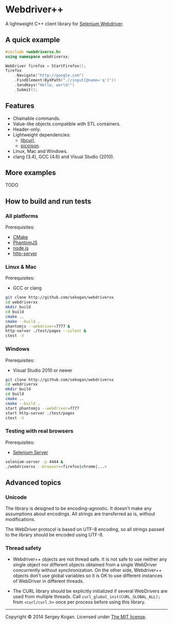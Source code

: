 
# Webdriver++

A lightweight C++ client library for [Selenium Webdriver](http://www.seleniumhq.org/).

## A quick example
```cpp
#include <webdriverxx.h>
using namespace webdriverxx;

WebDriver firefox = StartFirefox();
firefox
    .Navigate("http://google.com")
    .FindElement(ByXPath(".//input[@name='q']"))
    .SendKeys("Hello, world!")
    .Submit();
```

## Features

- Chainable commands.
- Value-like objects compatible with STL containers.
- Header-only.
- Lightweight dependencies:
    - [libcurl](http://curl.haxx.se/libcurl/),
    - [picojson](https://github.com/kazuho/picojson).
- Linux, Mac and Windows.
- clang (3.4), GCC (4.6) and Visual Studio (2010).

## More examples

TODO

## How to build and run tests

### All platforms

Prerequisites:
- [CMake](http://www.cmake.org/)
- [PhantomJS](http://phantomjs.org/)
- [node.js](http://nodejs.org/)
- [http-server](https://github.com/nodeapps/http-server)

### Linux & Mac

Prerequisites:
- GCC or clang

```bash
git clone http://github.com/sekogan/webdriverxx
cd webdriverxx
mkdir build
cd build
cmake ..
cmake --build .
phantomjs --webdriver=7777 &
http-server ./test/pages --silent &
ctest -V
```

### Windows

Prerequisites:
- Visual Studio 2010 or newer

```bash
git clone http://github.com/sekogan/webdriverxx
cd webdriverxx
mkdir build
cd build
cmake ..
cmake --build .
start phantomjs --webdriver=7777
start http-server ./test/pages
ctest -V
```

### Testing with real browsers

Prerequisites:
- [Selenium Server](http://www.seleniumhq.org/download/)

```bash
selenium-server -p 4444 &
./webdriverxx --browser=<firefox|chrome|...>
```

## Advanced topics

### Unicode

The library is designed to be encoding-agnostic. It doesn't make
any assumptions about encodings. All strings are transferred
as is, without modifications.

The WebDriver protocol is based on UTF-8 encoding,
so all strings passed to the library should be encoded using UTF-8.

### Thread safety

- Webdriver++ objects are not thread safe. It is not safe to use
neither any single object nor different objects obtained from a single WebDriver
concurrently without synchronization. On the other side, Webdriver++ objects
don't use global variables so it is OK to use different instances of WebDriver
in different threads.

- The CURL library should be explicitly initialized if several WebDrivers are used from
multiple threads. Call `curl_global_init(CURL_GLOBAL_ALL);` from `<curl/curl.h>`
once per process before using this library.

--------------------

Copyright &copy; 2014 Sergey Kogan.
Licensed under [The MIT license](https://github.com/sekogan/webdriverxx/blob/master/LICENSE).
